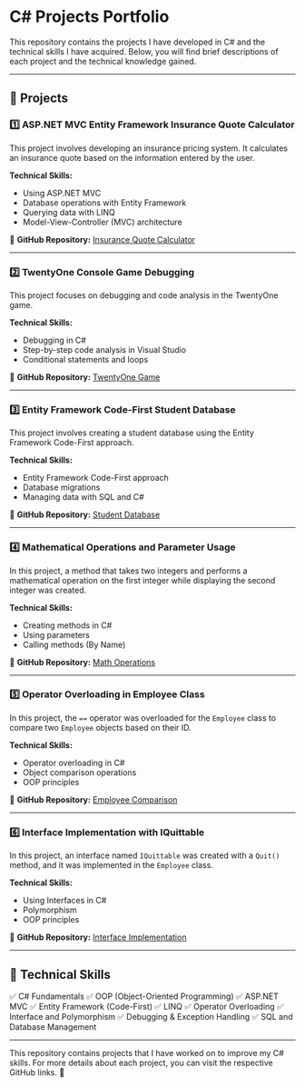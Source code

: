 # C# Projects Portfolio

This repository contains the projects I have developed in C# and the technical skills I have acquired. Below, you will find brief descriptions of each project and the technical knowledge gained.

---

## 🚀 Projects

### 1️⃣ **ASP.NET MVC Entity Framework Insurance Quote Calculator**
This project involves developing an insurance pricing system. It calculates an insurance quote based on the information entered by the user.

**Technical Skills:**
- Using ASP.NET MVC
- Database operations with Entity Framework
- Querying data with LINQ
- Model-View-Controller (MVC) architecture

🔗 **GitHub Repository:** [Insurance Quote Calculator](https://github.com/huseyinsatik/project)

---

### 2️⃣ **TwentyOne Console Game Debugging**
This project focuses on debugging and code analysis in the TwentyOne game.

**Technical Skills:**
- Debugging in C#
- Step-by-step code analysis in Visual Studio
- Conditional statements and loops

🔗 **GitHub Repository:** [TwentyOne Game](#)

---

### 3️⃣ **Entity Framework Code-First Student Database**
This project involves creating a student database using the Entity Framework Code-First approach.

**Technical Skills:**
- Entity Framework Code-First approach
- Database migrations
- Managing data with SQL and C#

🔗 **GitHub Repository:** [Student Database](#)

---

### 4️⃣ **Mathematical Operations and Parameter Usage**
In this project, a method that takes two integers and performs a mathematical operation on the first integer while displaying the second integer was created.

**Technical Skills:**
- Creating methods in C#
- Using parameters
- Calling methods (By Name)

🔗 **GitHub Repository:** [Math Operations](#)

---

### 5️⃣ **Operator Overloading in Employee Class**
In this project, the `==` operator was overloaded for the `Employee` class to compare two `Employee` objects based on their ID.

**Technical Skills:**
- Operator overloading in C#
- Object comparison operations
- OOP principles

🔗 **GitHub Repository:** [Employee Comparison](#)

---

### 6️⃣ **Interface Implementation with IQuittable**
In this project, an interface named `IQuittable` was created with a `Quit()` method, and it was implemented in the `Employee` class.

**Technical Skills:**
- Using Interfaces in C#
- Polymorphism
- OOP principles

🔗 **GitHub Repository:** [Interface Implementation](#)

---

## 📌 Technical Skills
✅ C# Fundamentals
✅ OOP (Object-Oriented Programming) 
✅ ASP.NET MVC
✅ Entity Framework (Code-First)
✅ LINQ
✅ Operator Overloading
✅ Interface and Polymorphism
✅ Debugging & Exception Handling
✅ SQL and Database Management

---

This repository contains projects that I have worked on to improve my C# skills. For more details about each project, you can visit the respective GitHub links. 🎯
